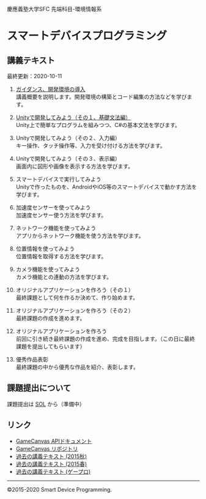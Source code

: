 慶應義塾大学SFC 先端科目-環境情報系
# スマートデバイスプログラミング

## 講義テキスト
最終更新：2020-10-11

1. [ガイダンス、開発環境の導入](k01.md)  
講義概要を説明します。開発環境の構築とコード編集の方法などを学びます。

1. [Unityで開発してみよう（その１、基礎文法編）](k02.md)  
Unity上で簡単なプログラムを組みつつ、C#の基本文法を学びます。

1. Unityで開発してみよう（その２、入力編）  
キー操作、タッチ操作等、入力を受け付ける方法を学びます。

1. Unityで開発してみよう（その３、表示編）  
画面内に図形や画像を表示する方法を学びます。

1. スマートデバイスで実行してみよう  
Unityで作ったものを、AndroidやiOS等のスマートデバイスで動かす方法を学びます。

1. 加速度センサーを使ってみよう  
加速度センサー使う方法を学びます。

1. ネットワーク機能を使ってみよう  
アプリからネットワーク機能を使う方法を学びます。

1. 位置情報を使ってみよう  
位置情報を取得する方法を学びます。

1. カメラ機能を使ってみよう  
カメラ機能との連動の方法を学びます。

1. オリジナルアプリケーションを作ろう（その１）  
最終課題として何を作るか決めて、作り始めます。

1. オリジナルアプリケーションを作ろう（その２）  
最終課題の作成を進めます。

1. オリジナルアプリケーションを作ろう  
前回に引き続き最終課題の作成を進め、完成を目指します。（この日に最終課題を提出してもらいます）

1. 優秀作品表彰  
最終課題の中から優秀な作品を紹介、表彰します。


## 課題提出について

課題提出は [SOL](https://sol.sfc.keio.ac.jp/courses/1224) から（準備中）


## リンク
- [GameCanvas APIドキュメント](https://sfc-sdp.github.io/GameCanvas-Unity/)
- [GameCanvas リポジトリ](https://github.com/sfc-sdp/GameCanvas-Unity)
- [過去の講義テキスト (2015秋)](http://web.sfc.keio.ac.jp/~wadari/sdp/)
- [過去の講義テキスト (2015春)](http://web.sfc.keio.ac.jp/~wadari/sdp/sdp_old)
- [過去の講義テキスト (ゲープロ)](http://web.sfc.keio.ac.jp/~wadari/game/)

---
©2015-2020 Smart Device Programming.
